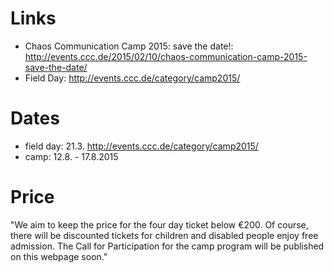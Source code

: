 # Links
- Chaos Communication Camp 2015: save the date!:  http://events.ccc.de/2015/02/10/chaos-communication-camp-2015-save-the-date/
- Field Day: http://events.ccc.de/category/camp2015/

# Dates
- field day: 21.3. http://events.ccc.de/category/camp2015/
- camp: 12.8. - 17.8.2015

# Price
"We aim to keep the price for the four day ticket below €200. Of course, there will be discounted tickets for children and disabled people enjoy free admission. The Call for Participation for the camp program will be published on this webpage soon."
